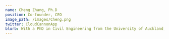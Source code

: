```yaml
---
name: Cheng Zhang, Ph.D
position: Co-founder, CEO
image_path: /images/Cheng.png
twitter: CloudCannonApp
blurb: With a PhD in Civil Engineering from the University of Auckland, Dr. Cheng brings deep expertise in automated inspection and digital asset management. His research pioneered the integration of advanced technologies for optimising built asset inspection and structural health monitoring. Beyond academic research, he has been involved in numerous large-scale inspection projects for buildings and bridges, combining theoretical knowledge with practical experience to develop innovative solutions.
---
```

